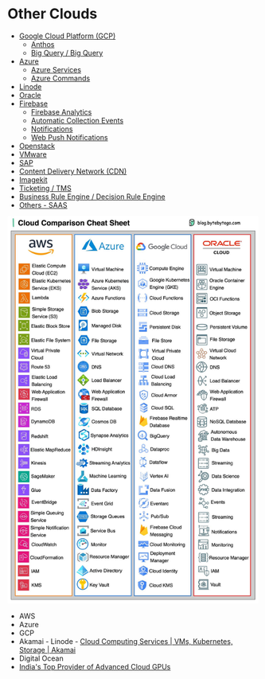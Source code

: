 # Other Clouds

- [Google Cloud Platform (GCP)](google-cloud-platform)
  - [Anthos](anthos)
  - [Big Query / Big Query](bigquery-big-query)
- [Azure](azure/readme.md)
  - [Azure Services](azure/services)
  - [Azure Commands](azure/commands)
- [Linode](cloud/others/linode.md)
- [Oracle](oracle)
- [Firebase](firebase/readme.md)
  - [Firebase Analytics](firebase/firebase-analytics)
  - [Automatic Collection Events](firebase/automatic-collected-events)
  - [Notifications](firebase/notifications)
  - [Web Push Notifications](cloud/others/firebase/web-push-notifications.md)
- [Openstack](openstack)
- [VMware](cloud/others/vmware.md)
- [SAP](cloud/others/sap.md)
- [Content Delivery Network (CDN)](cloud/others/cdn-content-delivery-network.md)
- [Imagekit](cloud/others/imagekit.md)
- [Ticketing / TMS](ticketing-tms)
- [Business Rule Engine / Decision Rule Engine](business-rule-engine)
- [Others - SAAS](others-saas)

![cloud-comparision](../../media/Pasted%20image%2020231216002914.png)

- AWS
- Azure
- GCP
- Akamai - Linode - [Cloud Computing Services | VMs, Kubernetes, Storage | Akamai](https://www.linode.com/)
- Digital Ocean
- [India's Top Provider of Advanced Cloud GPUs](https://www.e2enetworks.com/)
